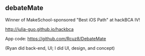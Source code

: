 ## debateMate

Winner of MakeSchool-sponsored "Best iOS Path" at hackBCA IV!

http://julia-guo.github.io/hackbca

App code:
https://github.com/Rcuz8/DebateMate

(Ryan did back-end, UI; I did UI, design, and concept)
